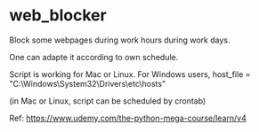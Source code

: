 # web_blocker

Block some webpages during work hours during work days.

One can adapte it according to own schedule.

Script is working for Mac or Linux. For Windows users, host_file = "C:\Windows\System32\Drivers\etc\hosts"

(in Mac or Linux, script can be scheduled by crontab)

Ref: https://www.udemy.com/the-python-mega-course/learn/v4
